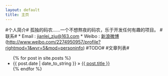 ```yaml
---
layout: default
title: 主页
---
```

#个人简介#
    孤独的码农......一个不想熬夜的码农，乐于开发任何有趣的项目。
#联系#
    * Email : jianlei_zju@163.com
    * Weibo : [新浪微博](/assets/ico.png)(http://www.weibo.com/2274950957/profile?rightmod=1&wvr=5&mod=personinfo)
#TODO#
#文章列表#
<ul class="posts">
  {% for post in site.posts %}
    <li><span>{{ post.date | date_to_string }}</span> &raquo; <a href="{{ BASE_PATH }}{{ post.url }}">{{ post.title }}</a></li>
  {% endfor %}
</ul>




